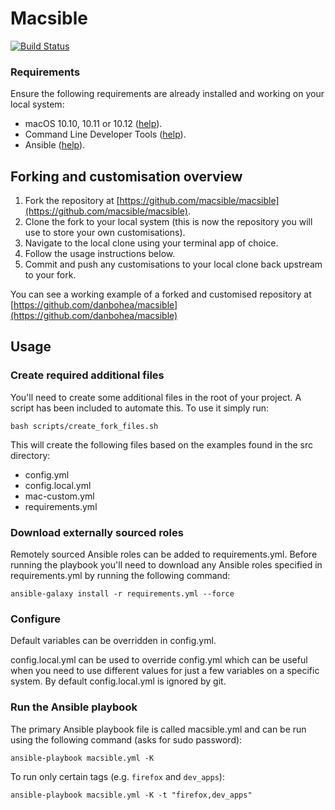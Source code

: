 # Macsible

[![Build Status](https://travis-ci.org/macsible/macsible.svg?branch=master)](https://travis-ci.org/macsible/macsible)

### Requirements

Ensure the following requirements are already installed and working on your local system:

- macOS 10.10, 10.11 or 10.12 ([help](https://support.apple.com/en-us/HT201372)).
- Command Line Developer Tools ([help](docs/install_command_line_developer_tools.md)).
- Ansible ([help](docs/install_ansible.md)).

## Forking and customisation overview

1. Fork the repository at [https://github.com/macsible/macsible](https://github.com/macsible/macsible).
2. Clone the fork to your local system (this is now the repository you will use to store your own customisations).
3. Navigate to the local clone using your terminal app of choice.
4. Follow the usage instructions below.
5. Commit and push any customisations to your local clone back upstream to your fork.

You can see a working example of a forked and customised repository at [https://github.com/danbohea/macsible](https://github.com/danbohea/macsible)

## Usage

### Create required additional files

You'll need to create some additional files in the root of your project. A script has been included to automate this. To use it simply run:

```
bash scripts/create_fork_files.sh
```

This will create the following files based on the examples found in the src directory:

- config.yml
- config.local.yml
- mac-custom.yml
- requirements.yml

### Download externally sourced roles

Remotely sourced Ansible roles can be added to requirements.yml. Before running the playbook you'll need to download any Ansible roles specified in requirements.yml by running the following command:

```
ansible-galaxy install -r requirements.yml --force
```

### Configure

Default variables can be overridden in config.yml.

config.local.yml can be used to override config.yml which can be useful when you need to use different values for just a few variables on a specific system. By default config.local.yml is ignored by git.

### Run the Ansible playbook

The primary Ansible playbook file is called macsible.yml and can be run using the following command (asks for sudo password):

```
ansible-playbook macsible.yml -K
```

To run only certain tags (e.g. `firefox` and `dev_apps`):

```
ansible-playbook macsible.yml -K -t "firefox,dev_apps"
```
